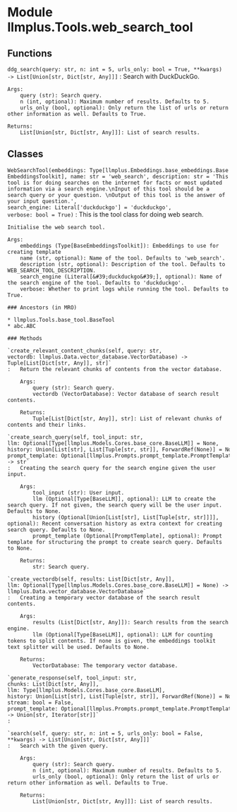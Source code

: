 Module llmplus.Tools.web_search_tool
====================================

Functions
---------

    
`ddg_search(query: str, n: int = 5, urls_only: bool = True, **kwargs) ‑> List[Union[str, Dict[str, Any]]]`
:   Search with DuckDuckGo.
    
    Args:
        query (str): Search query.
        n (int, optional): Maximum number of results. Defaults to 5.
        urls_only (bool, optional): Only return the list of urls or return other information as well. Defaults to True.
    
    Returns:
        List[Union[str, Dict[str, Any]]]: List of search results.

Classes
-------

`WebSearchTool(embeddings: Type[llmplus.Embeddings.base_embeddings.BaseEmbeddingsToolkit], name: str = 'web_search', description: str = 'This tool is for doing searches on the internet for facts or most updated information via a search engine.\nInput of this tool should be a search query or your question. \nOutput of this tool is the answer of your input question.', search_engine: Literal['duckduckgo'] = 'duckduckgo', verbose: bool = True)`
:   This is the tool class for doing web search.
        
    
    Initialise the web search tool.
    
    Args:
        embeddings (Type[BaseEmbeddingsToolkit]): Embeddings to use for creating template
        name (str, optional): Name of the tool. Defaults to 'web_search'.
        description (str, optional): Description of the tool. Defaults to WEB_SEARCH_TOOL_DESCRIPTION.
        search_engine (Literal[&#39;duckduckgo&#39;], optional): Name of the search engine of the tool. Defaults to 'duckduckgo'.
        verbose: Whether to print logs while running the tool. Defaults to True.

    ### Ancestors (in MRO)

    * llmplus.Tools.base_tool.BaseTool
    * abc.ABC

    ### Methods

    `create_relevant_content_chunks(self, query: str, vectordb: llmplus.Data.vector_database.VectorDatabase) ‑> Tuple[List[Dict[str, Any]], str]`
    :   Return the relevant chunks of contents from the vector database.
        
        Args:
            query (str): Search query.
            vectordb (VectorDatabase): Vector database of search result contents.
        
        Returns:
            Tuple[List[Dict[str, Any]], str]: List of relevant chunks of contents and their links.

    `create_search_query(self, tool_input: str, llm: Optional[Type[llmplus.Models.Cores.base_core.BaseLLM]] = None, history: Union[List[str], List[Tuple[str, str]], ForwardRef(None)] = None, prompt_template: Optional[llmplus.Prompts.prompt_template.PromptTemplate] = None) ‑> str`
    :   Creating the search query for the search engine given the user input.
        
        Args:
            tool_input (str): User input.
            llm (Optional[Type[BaseLLM]], optional): LLM to create the search query. If not given, the search query will be the user input. Defaults to None.
            history (Optional[Union[List[str], List[Tuple[str, str]]]], optional): Recent conversation history as extra context for creating search query. Defaults to None.
            prompt_template (Optional[PromptTemplate], optional): Prompt template for structuring the prompt to create search query. Defaults to None.
        
        Returns:
            str: Search query.

    `create_vectordb(self, results: List[Dict[str, Any]], llm: Optional[Type[llmplus.Models.Cores.base_core.BaseLLM]] = None) ‑> llmplus.Data.vector_database.VectorDatabase`
    :   Creating a temporary vector database of the search result contents.
        
        Args:
            results (List[Dict[str, Any]]): Search results from the search engine.
            llm (Optional[Type[BaseLLM]], optional): LLM for counting tokens to split contents. If none is given, the embeddings toolkit text splitter will be used. Defaults to None.
        
        Returns:
            VectorDatabase: The temporary vector database.

    `generate_response(self, tool_input: str, chunks: List[Dict[str, Any]], llm: Type[llmplus.Models.Cores.base_core.BaseLLM], history: Union[List[str], List[Tuple[str, str]], ForwardRef(None)] = None, stream: bool = False, prompt_template: Optional[llmplus.Prompts.prompt_template.PromptTemplate] = None) ‑> Union[str, Iterator[str]]`
    :

    `search(self, query: str, n: int = 5, urls_only: bool = False, **kwargs) ‑> List[Union[str, Dict[str, Any]]]`
    :   Search with the given query.
        
        Args:
            query (str): Search query.
            n (int, optional): Maximum number of results. Defaults to 5.
            urls_only (bool, optional): Only return the list of urls or return other information as well. Defaults to True.
        
        Returns:
            List[Union[str, Dict[str, Any]]]: List of search results.